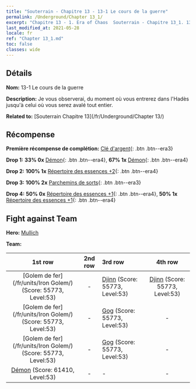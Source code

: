 ```yaml
---
title: "Souterrain - Chapitre 13 - 13-1 Le cours de la guerre"
permalink: /Underground/Chapter 13_1/
excerpt: "Chapitre 13 - 1. Era of Chaos  Souterrain - Chapitre 13_1. 13-1 Le cours de la guerre"
last_modified_at: 2021-05-28
locale: fr
ref: "Chapter 13_1.md"
toc: false
classes: wide
---
```


## Détails

 **Nom:** 13-1 Le cours de la guerre

 **Description:** Je vous observerai, du moment où vous entrerez dans l'Hadès jusqu'à celui où vous serez avalé tout entier.

 **Related to:** [Souterrain Chapitre 13](/fr/Underground/Chapter 13/)

## Récompense

 **Première récompense de complétion:** [Clé d'argent](/ItemsFR/con_693/){: .btn .btn--era3}

 **Drop 1:** **33% 0x** [Démon](/ItemsFR/unt_229/){: .btn .btn--era4}, **67% 1x** [Démon](/ItemsFR/unt_229/){: .btn .btn--era4}

 **Drop 2:** **100% 1x** [Répertoire des essences +2](/ItemsFR/mat_53/){: .btn .btn--era4}

 **Drop 3:** **100% 2x** [Parchemins de sorts](/ItemsFR/con_694/){: .btn .btn--era3}

 **Drop 4:** **50% 0x** [Répertoire des essences +1](/ItemsFR/mat_46/){: .btn .btn--era4}, **50% 1x** [Répertoire des essences +1](/ItemsFR/mat_46/){: .btn .btn--era4}


## Fight against Team
 **Hero:** [Mullich](/fr/heroes/Mullich/)

 **Team:**


  | 1st row | 2nd row | 3rd row | 4th row |
  |:----:|:----:|:----|:----:|
  | [Golem de fer](/fr/units/Iron Golem/) (Score: 55773, Level:53)  | - | [Djinn](/fr/units/Genie/) (Score: 55773, Level:53)  | [Djinn](/fr/units/Genie/) (Score: 55773, Level:53)  |
  | [Golem de fer](/fr/units/Iron Golem/) (Score: 55773, Level:53)  | - | [Gog](/fr/units/Gog/) (Score: 55773, Level:53)  | - |
  | [Golem de fer](/fr/units/Iron Golem/) (Score: 55773, Level:53)  | - | [Gog](/fr/units/Gog/) (Score: 55773, Level:53)  | - |
  | [Démon](/fr/units/Demon/) (Score: 61410, Level:53)  | - | - | - |


